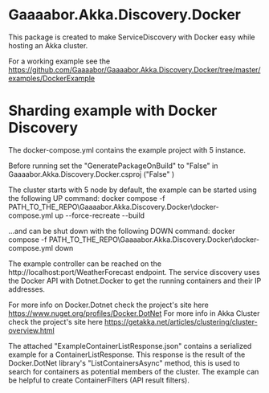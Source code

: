 # Gaaaabor.Akka.Discovery.Docker

This package is created to make ServiceDiscovery with Docker easy while hosting an Akka cluster.

For a working example see the https://github.com/Gaaaabor/Gaaaabor.Akka.Discovery.Docker/tree/master/examples/DockerExample

# Sharding example with Docker Discovery

The docker-compose.yml contains the example project with 5 instance.

Before running set the "GeneratePackageOnBuild" to "False" in Gaaaabor.Akka.Discovery.Docker.csproj ("<GeneratePackageOnBuild>False</GeneratePackageOnBuild>" )

The cluster starts with 5 node by default, the example can be started using the following UP command:
docker compose -f PATH_TO_THE_REPO\Gaaaabor.Akka.Discovery.Docker\docker-compose.yml up --force-recreate --build

...and can be shut down with the following DOWN command:
docker compose -f PATH_TO_THE_REPO\Gaaaabor.Akka.Discovery.Docker\docker-compose.yml down

The example controller can be reached on the http://localhost:port/WeatherForecast endpoint.
The service discovery uses the Docker API with Dotnet.Docker to get the running containers and their IP addresses.

For more info on Docker.Dotnet check the project's site here https://www.nuget.org/profiles/Docker.DotNet
For more info in Akka Cluster check the project's site here https://getakka.net/articles/clustering/cluster-overview.html

The attached "ExampleContainerListResponse.json" contains a serialized example for a ContainerListResponse.
This response is the result of the Docker.DotNet library's "ListContainersAsync" method, this is used to search for containers as potential members of the cluster.
The example can be helpful to create ContainerFilters (API result filters).